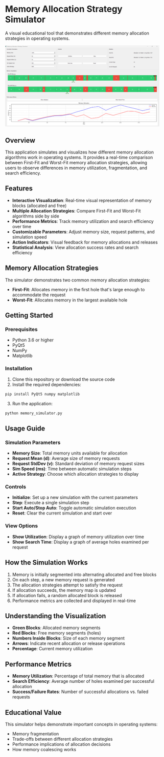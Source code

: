 # Memory Allocation Strategy Simulator

A visual educational tool that demonstrates different memory allocation strategies in operating systems.

![Memory Allocation Simulator Screenshot](image.png)

## Overview

This application simulates and visualizes how different memory allocation algorithms work in operating systems. It provides a real-time comparison between First-Fit and Worst-Fit memory allocation strategies, allowing users to observe differences in memory utilization, fragmentation, and search efficiency.

## Features

- **Interactive Visualization**: Real-time visual representation of memory blocks (allocated and free)
- **Multiple Allocation Strategies**: Compare First-Fit and Worst-Fit algorithms side by side
- **Performance Metrics**: Track memory utilization and search efficiency over time
- **Customizable Parameters**: Adjust memory size, request patterns, and simulation speed
- **Action Indicators**: Visual feedback for memory allocations and releases
- **Statistical Analysis**: View allocation success rates and search efficiency

## Memory Allocation Strategies

The simulator demonstrates two common memory allocation strategies:

- **First-Fit**: Allocates memory in the first hole that's large enough to accommodate the request
- **Worst-Fit**: Allocates memory in the largest available hole

## Getting Started

### Prerequisites

- Python 3.6 or higher
- PyQt5
- NumPy
- Matplotlib

### Installation

1. Clone this repository or download the source code
2. Install the required dependencies:

```bash
pip install PyQt5 numpy matplotlib
```

3. Run the application:

```bash
python memory_simulator.py
```

## Usage Guide

### Simulation Parameters

- **Memory Size**: Total memory units available for allocation
- **Request Mean (d)**: Average size of memory requests
- **Request StdDev (v)**: Standard deviation of memory request sizes
- **Sim Speed (ms)**: Time between automatic simulation steps
- **Active Strategy**: Choose which allocation strategies to display

### Controls

- **Initialize**: Set up a new simulation with the current parameters
- **Step**: Execute a single simulation step
- **Start Auto/Stop Auto**: Toggle automatic simulation execution
- **Reset**: Clear the current simulation and start over

### View Options

- **Show Utilization**: Display a graph of memory utilization over time
- **Show Search Time**: Display a graph of average holes examined per request

## How the Simulation Works

1. Memory is initially segmented into alternating allocated and free blocks
2. On each step, a new memory request is generated
3. The allocation strategies attempt to satisfy the request
4. If allocation succeeds, the memory map is updated
5. If allocation fails, a random allocated block is released
6. Performance metrics are collected and displayed in real-time

## Understanding the Visualization

- **Green Blocks**: Allocated memory segments
- **Red Blocks**: Free memory segments (holes)
- **Numbers Inside Blocks**: Size of each memory segment
- **Arrows**: Indicate recent allocation or release operations
- **Percentage**: Current memory utilization

## Performance Metrics
- **Memory Utilization**: Percentage of total memory that is allocated
- **Search Efficiency**: Average number of holes examined per successful allocation
- **Success/Failure Rates**: Number of successful allocations vs. failed requests

## Educational Value
This simulator helps demonstrate important concepts in operating systems:
- Memory fragmentation
- Trade-offs between different allocation strategies
- Performance implications of allocation decisions
- How memory coalescing works

